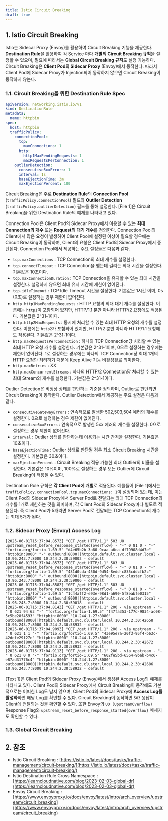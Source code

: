 ```yaml
---
title: Istio Circuit Breaking
draft: true
---
```


## 1. Istio Circuit Breaking

Istio는 Sidecar Proxy (Envoy)를 활용하여 Circuit Breaking 기능을 제공한다. **Destination Rule**을 활용하여 각 Service 마다 **개별의 Circuit Breaking 규칙**을 설정할 수 있으며, 필요에 따라서는 **Global Circuit Breaking 규칙**도 설정 가능하다. Circuit Breaking은 **Client Pod의 Sidecar Proxy** (Envoy)에서 동작한다. 따라서 Client Pod에 Sidecar Proxy가 Injection되어 동작하지 않으면 Circuit Breaking이 동작하지 않는다.

### 1.1. Circuit Breaking을 위한 Destination Rule Spec

```yaml {caption="[File 1] Destination Rule with Circuit Breaking Example", linenos=table}
apiVersion: networking.istio.io/v1
kind: DestinationRule
metadata:
  name: httpbin
spec:
  host: httpbin
  trafficPolicy:
    connectionPool:
      tcp:
        maxConnections: 1
      http:
        http1MaxPendingRequests: 1
        maxRequestsPerConnection: 1
    outlierDetection:
      consecutive5xxErrors: 1
      interval: 1s
      baseEjectionTime: 3m
      maxEjectionPercent: 100
```

Circuit Breaking은 주로 **Destination Rule**의 **Connection Pool** (`trafficPolicy.connectionPool`) 필드와 **Outlier Detection** (`trafficPolicy.outlierDetection`) 필드를 통해 설정한다. [File 1]은 Circuit Breaking을 위한 Destination Rule의 예제를 나타내고 있다.

Connection Pool은 Client Pod의 Sidecar Proxy에서 이용할 수 있는 **최대 Connection의 개수** 또는 **Request의 대기 개수**를 정의한다. Connection Pool의 Client에서 많은 요청이 발생하여 Client Pool에 설정된 이상이 필요할 경우에는 Circuit Breaking이 동작하며, Client의 요청은 Client Pod의 Sidecar Proxy에서 중단된다. Connection Pool에서 제공하는 주요 설정들은 다음과 같다.

* `tcp.maxConnections` : TCP Connection의 최대 개수를 설정한다.
* `tcp.connectTimeout` : TCP Connection을 맺는데 걸리는 최대 시간을 설정한다. 기본값은 10초이다.
* `tcp.maxConnectionDuration` : TCP Connection을 유지할 수 있는 최대 시간을 설정한다. 설정하지 않으면 최대 유지 시간에 제한이 없어진다.
* `tcp.idleTimeout` : TCP Idle Timeout 시간을 설정한다. 기본값은 1시간 이며, 0s (0초)로 설정하는 경우 제한이 없어진다.
* `http.http1MaxPendingRequests` : HTTP 요청의 최대 대기 개수를 설정한다. 이름에는 `http1`이 포함되어 있지만, HTTP/1.1 뿐만 아니라 HTTP/2 요청에도 적용된다. 기본값은 2^31-1이다.
* `http.http2MaxRequests` : 동시에 처리할 수 있는 최대 HTTP 요청의 개수를 설정한다. 이름에는 `http2`가 포함되어 있지만, HTTP/2 뿐만 아니라 HTTP/1.1 요청에도 적용된다. 기본값은 2^31-1이다.
* `http.maxRequestsPerConnection` : 하나의 TCP Connection당 처리할 수 있는 최대 HTTP 요청 개수를 설정한다. 기본값은 2^31-1이며, 0으로 설정하는 경우에는 제한이 없어진다. 1로 설정하는 경우에는 하나의 TCP Connection당 최대 1개의 HTTP 요청만 처리하기 때문에 Keep Alive 기능 비활성활르 의미한다.
* `http.maxRetries` : XX
* `http.maxConcurrentStreams` : 하나의 HTTP/2 Connection당 처리할 수 있는 최대 Stream의 개수를 설정한다. 기본값은 2^31-1이다.

Outlier Detection은 비정상 상태를 판단하는 기준을 정의하며, Outlier로 판단되면 Circuit Breaking이 동작한다. Outlier Detection에서 제공하는 주요 설정은 다음과 같다.

* `consecutiveGatewayErrors` : 연속적으로 발생한 502,503,504 에러의 개수를 설정한다. 0으로 설정하는 경우 제한이 없어진다.
* `consecutive5xxErrors` : 연속적으로 발생한 5xx 에러의 개수를 설정한다. 0으로 설정하는 경우 제한이 없어진다.
* `interval` : Outlier 상태를 판단하는데 이용되는 시간 간격을 설정한다. 기본값은 10초이다.
* `baseEjectionTime` : Outlier 상태로 판단될 경우 최소 Circuit Breaking 시간을 설정한다. 기본값은 30초이다.
* `maxEjectionPercent` : Circuit Breaking 적용 가능한 최대 Outlier의 비율을 설정한다. 기본값은 10%이며, 100%로 설정하는 경우 모든 Outlier에 Circuit Breaking이 적용될 수 있다.

Destination Rule 규칙은 **각 Client Pod에 개별**로 적용된다. 예를들어 [File 1]에서는 `trafficPolicy.connectionPool.tcp.maxConnections: 1`이 설정되어 있는데, 이는 Client Pod의 Sidecar Proxy에서 Server Pod로 전달되는 최대 TCP Connection의 개수를 1개로 제한하는 것을 의미하며, 각 Client Pod의 Sidecar Proxy마다 별도로 적용된다. 즉 Client Pod가 5개라면 Server Pod로 전달되는 TCP Connection의 개수는 최대 5개가 된다.

### 1.2. Sidecar Proxy (Envoy) Access Log

```text {caption="[Text 1] Sidecar Proxy (Envoy) Access Log"}
[2025-06-01T15:37:04.857Z] "GET /get HTTP/1.1" 503 UO upstream_reset_before_response_started{overflow} - "-" 0 81 0 - "-" "fortio.org/fortio-1.69.5" "d4e65b2b-3a80-9caa-a6ca-df79908d4d7e" "httpbin:8000" "-" outbound|8000||httpbin.default.svc.cluster.local - 10.96.243.7:8000 10.244.2.30:59002 - default
[2025-06-01T15:37:04.857Z] "GET /get HTTP/1.1" 503 UO upstream_reset_before_response_started{overflow} - "-" 0 81 0 - "-" "fortio.org/fortio-1.69.5" "431d0cda-450d-9d54-8edd-c835cddcfb2c" "httpbin:8000" "-" outbound|8000||httpbin.default.svc.cluster.local - 10.96.243.7:8000 10.244.2.30:59006 - default
[2025-06-01T15:37:04.858Z] "GET /get HTTP/1.1" 503 UO upstream_reset_before_response_started{overflow} - "-" 0 81 0 - "-" "fortio.org/fortio-1.69.5" "1c44aff2-e93e-98d1-a690-5f8eabfe0315" "httpbin:8000" "-" outbound|8000||httpbin.default.svc.cluster.local - 10.96.243.7:8000 10.244.2.30:59018 - default
[2025-06-01T15:37:04.814Z] "GET /get HTTP/1.1" 200 - via_upstream - "-" 0 621 94 63 "-" "fortio.org/fortio-1.69.5" "f47fa353-177d-9834-ac08-5c5be28f4593" "httpbin:8000" "10.244.1.27:8080" outbound|8000||httpbin.default.svc.cluster.local 10.244.2.30:42658 10.96.243.7:8000 10.244.2.30:58932 - default
[2025-06-01T15:37:04.909Z] "GET /get HTTP/1.1" 200 - via_upstream - "-" 0 621 1 1 "-" "fortio.org/fortio-1.69.5" "43e95e7a-20f3-95f4-b63c-42defe29f27e" "httpbin:8000" "10.244.1.27:8080" outbound|8000||httpbin.default.svc.cluster.local 10.244.2.30:42672 10.96.243.7:8000 10.244.2.30:58932 - default
[2025-06-01T15:37:04.911Z] "GET /get HTTP/1.1" 200 - via_upstream - "-" 0 621 0 0 "-" "fortio.org/fortio-1.69.5" "602fe5bd-6564-9bab-b4c6-e87ad31776c4" "httpbin:8000" "10.244.1.27:8080" outbound|8000||httpbin.default.svc.cluster.local 10.244.2.30:42686 10.96.243.7:8000 10.244.2.30:58932 - default
```

[Text 1]은 Client Pod의 Sidecar Proxy (Envoy)에서 생성된 Access Log의 예제를 나타내고 있다. Client Pod의 Sidecar Proxy에서 Circuit Breaking이 동작해도 기본적으로는 어떠한 Log도 남지 않으며, Client Pod의 Sidecar Proxy에 **Access Log를 활성화**하면 해당 Log를 확인할 수 있다. Circuit Breaking이 동작하면 `503` 응답이 Client에 전달되는 것을 확인할 수 있다. 또한 Envoy의 `UO (UpstreamOverflow)` Response Flag와 `upstream_reset_before_response_started{overflow}` 메세지도 확인할 수 있다.

### 1.3. Global Circuit Breaking

## 2. 참조

* Istio Circuit Breaking : [https://istio.io/latest/docs/tasks/traffic-management/circuit-breaking/](https://istio.io/latest/docs/tasks/traffic-management/circuit-breaking/)
* Istio Destination Rule Cross Namespace : [https://learncloudnative.com/blog/2023-02-03-global-dr](https://learncloudnative.com/blog/2023-02-03-global-dr)
* Envoy Circuit Breaking : [https://www.envoyproxy.io/docs/envoy/latest/intro/arch_overview/upstream/circuit_breaking](https://www.envoyproxy.io/docs/envoy/latest/intro/arch_overview/upstream/circuit_breaking)